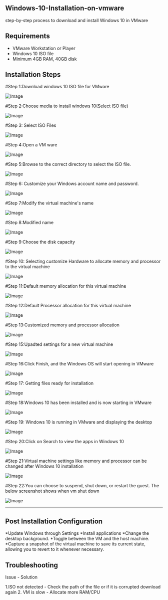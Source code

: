 ## Windows-10-Installation-on-vmware
step-by-step process to download and install Windows 10 in VMware
## Requirements

- VMware Workstation or Player
- Windows 10 ISO file
- Minimum 4GB RAM, 40GB disk

## Installation Steps

#Step 1:Download windows 10 ISO file for VMware

![Image](https://github.com/user-attachments/assets/ee00c79e-e065-4fc9-b85b-8f365a9c5344)

#Step 2:Choose media to install windows 10(Select ISO file)

![Image](https://github.com/user-attachments/assets/3cc07ff0-a4ee-44d4-90cf-f1a6cc234c22)

#Step 3: Select ISO Files

![Image](https://github.com/user-attachments/assets/89d5b043-6df7-4ce4-8770-e2ac5506ebdf)

#Step 4:Open a VM ware

![Image](https://github.com/user-attachments/assets/dc1cd7e1-201c-40bb-a6dc-c7c2beb2b1a9)

#Step 5:Browse to the correct directory to select the ISO file.

![Image](https://github.com/user-attachments/assets/dbf6de4a-a492-4696-ad91-c926a35e701c)

#Step 6: Customize your Windows account name and password.

![Image](https://github.com/user-attachments/assets/b7857d15-322c-4b81-a25b-f11f315bce02)

#Step 7:Modify the virtual machine's name

![Image](https://github.com/user-attachments/assets/b89bee1a-aaa4-42e4-a50e-de54cc2ca84e)

#Step 8:Modified name

![Image](https://github.com/user-attachments/assets/0439f319-3600-48f9-bf61-99f449b7ddd7)

#Step 9:Choose the disk capacity

![Image](https://github.com/user-attachments/assets/fa34dab0-e4ca-4693-863a-cf8c3880abf7)

#Step 10: Selecting customize Hardware to allocate memory and processor to the virtual machine

![Image](https://github.com/user-attachments/assets/a3ff54a3-66fc-4a99-ad8f-45792e1f3e73)

#Step 11:Default memory allocation for this virtual machine

![Image](https://github.com/user-attachments/assets/5e145b61-a3ea-418f-b290-e00f27a3bf5e)

#Step 12:Default Processor allocation for this virtual machine

![Image](https://github.com/user-attachments/assets/fc7febda-1627-4338-b6e4-4f54d7248669)

#Step 13:Customized memory and processor allocation

![Image](https://github.com/user-attachments/assets/f177babc-4966-4a4a-a46e-839f42d6319d)

#Step 15:Upadted settings for a new virtual machine

![Image](https://github.com/user-attachments/assets/90448c5d-8cfe-4b98-a617-5495763e3043)

#Step 16:Click Finish, and the Windows OS will start opening in VMware

![Image](https://github.com/user-attachments/assets/30c27410-24df-48db-bd88-e16439826369)

#Step 17: Getting files ready for installation

![Image](https://github.com/user-attachments/assets/ad122b45-1eab-4eff-9cc9-a1f18e2ab882)

#Step 18:Windows 10 has been installed and is now starting in VMware

![Image](https://github.com/user-attachments/assets/b704465b-3058-4c4e-93f7-d41e533a83e4)

#Step 19: Windows 10 is running in VMware and displaying the desktop

![Image](https://github.com/user-attachments/assets/8749b29b-0401-484b-88b2-416549601602)

#Step 20:Click on Search to view the apps in Windows 10

![Image](https://github.com/user-attachments/assets/b4b0d030-320b-4efb-87f9-7a49a0505f3d)

#Step 21:Virtual machine settings like memory and processor can be changed after Windows 10 installation

![Image](https://github.com/user-attachments/assets/ab1232b1-2804-4189-a79c-d269849be539)

#Step 22:You can choose to suspend, shut down, or restart the guest. The below screenshot shows when vm shut down

![Image](https://github.com/user-attachments/assets/3456a622-b8f2-4f97-a4d0-35306db68693)

--------

## Post Installation Configuration

*Update Windows through Settings
*Install applications
*Change the desktop background.
*Toggle between the VM and the host machine.
*Capture a snapshot of the virtual machine to save its current state, allowing you to revert to it whenever necessary.

## Troubleshooting
Issue       -                               Solution

1.ISO not detected          -       Check the path of the file or if it is corrupted download again
2. VM is slow               -       Allocate more RAM/CPU








